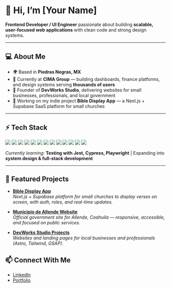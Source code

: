 # 👋 Hi, I’m [Your Name]

**Frontend Developer / UI Engineer** passionate about building **scalable, user-focused web applications** with clean code and strong design systems.

---

## 💻 About Me

- 🌍 Based in **Piedras Negras, MX**  
- 💼 Currently at **CIMA Group** — building dashboards, finance platforms, and design systems serving **thousands of users**  
- 🚀 Founder of **DevWorks Studio**, delivering websites for small businesses, professionals, and local government  
- 📖 Working on my indie project **Bible Display App** — a Next.js + Supabase SaaS platform for small churches  

---

## ⚡ Tech Stack

<p>
  <img src="https://img.shields.io/badge/-React-61DAFB?style=flat&logo=react&logoColor=000" />
  <img src="https://img.shields.io/badge/-Next.js-000?style=flat&logo=next.js" />
  <img src="https://img.shields.io/badge/-Vue.js-4FC08D?style=flat&logo=vue.js&logoColor=fff" />
  <img src="https://img.shields.io/badge/-Nuxt-00DC82?style=flat&logo=nuxt.js&logoColor=fff" />
  <img src="https://img.shields.io/badge/-Astro-FF5D01?style=flat&logo=astro&logoColor=fff" />
  <img src="https://img.shields.io/badge/-TailwindCSS-38B2AC?style=flat&logo=tailwind-css&logoColor=fff" />
  <img src="https://img.shields.io/badge/-SCSS-CC6699?style=flat&logo=sass&logoColor=fff" />
  <img src="https://img.shields.io/badge/-Redux-764ABC?style=flat&logo=redux&logoColor=fff" />
  <img src="https://img.shields.io/badge/-Zustand-000?style=flat&logo=react&logoColor=fff" />
  <img src="https://img.shields.io/badge/-Docker-2496ED?style=flat&logo=docker&logoColor=fff" />
  <img src="https://img.shields.io/badge/-Supabase-3ECF8E?style=flat&logo=supabase&logoColor=fff" />
  <img src="https://img.shields.io/badge/-Vercel-000?style=flat&logo=vercel&logoColor=fff" />
  <img src="https://img.shields.io/badge/-Netlify-00C7B7?style=flat&logo=netlify&logoColor=fff" />
</p>


*Currently learning:* **Testing with Jest, Cypress, Playwright** | Expanding into **system design & full-stack development**  

---

## 🔨 Featured Projects

- **[Bible Display App](https://bible-displa.devworksstudio.site)**  
  *Next.js + Supabase platform for small churches to display verses on screen, with auth, roles, and real-time updates.*  

- **[Municipio de Allende Website](https://allendecoahuila.com)**  
  *Official government site for Allende, Coahuila — responsive, accessible, and focused on public services.*  

- **[DevWorks Studio Projects](https://devworksstudio.site)**  
  *Websites and landing pages for local businesses and professionals (Astro, Tailwind, GSAP).*  

## 📫 Connect With Me

- [LinkedIn](https://www.linkedin.com/in/https://www.linkedin.com/in/ardzcodes/)  
- [Portfolio](https://portfolio.devwroksstudio.site)  
